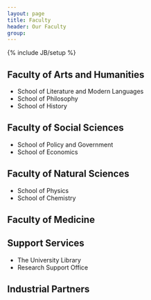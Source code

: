 ```yaml
---
layout: page
title: Faculty
header: Our Faculty
group: 
---
```

{% include JB/setup %}

Faculty of Arts and Humanities
------------------------------

* School of Literature and Modern Languages
* School of Philosophy
* School of History

Faculty of Social Sciences
--------------------------

* School of Policy and Government
* School of Economics

Faculty of Natural Sciences
---------------------------

* School of Physics
* School of Chemistry

Faculty of Medicine
-------------------

Support Services
----------------

* The University Library
* Research Support Office

Industrial Partners
-------------------

